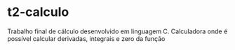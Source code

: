 # t2-calculo
Trabalho final de cálculo desenvolvido em linguagem C. Calculadora onde é possível calcular derivadas, integrais e zero da função
